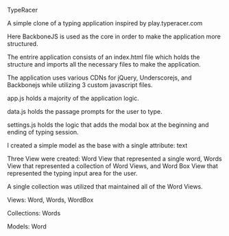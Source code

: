 TypeRacer

A simple clone of a typing application inspired by play.typeracer.com

Here BackboneJS is used as the core in order to make the application more structured.

The entrire application consists of an index.html file which holds the structure and imports all the necessary files to make the application.

The application uses various CDNs for jQuery, Underscorejs, and Backbonejs while utilizing 3 custom javascript files. 

app.js holds a majority of the application logic.

data.js holds the passage prompts for the user to type.

settings.js holds the logic that adds the modal box at the beginning and ending of typing session.

I created a simple model as the base with a single attribute: text

Three View were created: Word View that represented a single word, Words View that represented a collection of Word Views, and Word Box View that represented the typing input area for the user.

A single collection was utilized that maintained all of the Word Views.

Views: Word, Words, WordBox

Collections: Words

Models: Word

